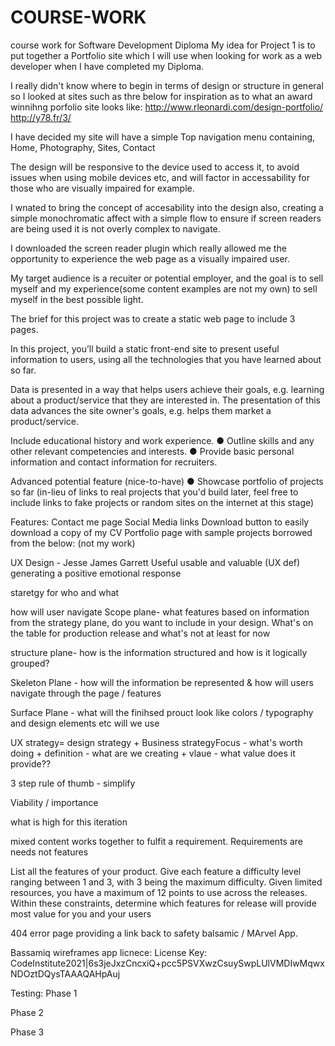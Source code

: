 # COURSE-WORK
course work for Software Development Diploma
My idea for Project 1 is to put together a Portfolio site which I will use when looking for work as a web developer when I have completed my Diploma.

I really didn't know where to begin in terms of design or structure in general so I looked at sites such as thre below for inspiration as to what an award winnihng porfolio site looks like:
http://www.rleonardi.com/design-portfolio/
http://y78.fr/3/



I have decided my site will have a simple Top navigation menu containing, Home, Photography, Sites, Contact

The design will be responsive to the device used to access it, to avoid issues when using mobile devices etc, and will factor in accessability for those who are visually impaired for example.

I wnated to bring the concept of accesability into the design also, creating a simple monochromatic affect with a simple flow to ensure if screen readers are being used it is not overly complex to navigate.

I downloaded the  screen reader plugin which really allowed me the opportunity to experience the web page as a visually impaired user.

My target audience is a recuiter or potential employer, and the  goal is to sell myself and my experience(some content examples are not my own) to sell myself in the best possible light.

The brief for this project was to create a static web page to  include 3 pages.

In this project, you’ll build a static front-end site to present useful information to
users, using all the technologies that you have learned about so far.

Data is presented in a way that helps users achieve their goals, e.g. learning about
a product/service that they are interested in. The presentation of this data
advances the site owner's goals, e.g. helps them market a product/service.


Include educational history and work experience.
● Outline skills and any other relevant competencies and interests.
● Provide basic personal information and contact information for
recruiters.

Advanced potential feature (nice-to-have)
● Showcase portfolio of projects so far (in-lieu of links to real projects
that you'd build later, feel free to include links to fake projects or
random sites on the internet at this stage)

Features:
Contact me page
Social Media links
Download button to easily download a copy of my CV
Portfolio page with sample projects borrowed from the below: (not my work)

UX Design - Jesse James Garrett 
Useful usable and valuable (UX def) generating a positive emotional response 

staretgy for who and what 

how will user navigate
Scope plane- what features based on information from the strategy plane, do you want to include in your design. What's on the table for production release and what's not at least for now

structure plane- how is the information structured and how is it logically grouped?

Skeleton Plane - how will the information be represented & how will users navigate through the page / features 

Surface Plane - what will the finihsed prouct look like colors / typography and design elements  etc will we use


UX strategy= design strategy + Business strategyFocus - what's worth doing + definition - what are we creating + vlaue - what value does it provide??

3 step rule of thumb - simplify 

Viability / importance 

what is high for this iteration


mixed content works together to fulfit a requirement. Requirements are needs not features 



List all the features of your product.
Give each feature a difficulty level ranging between 1 and 3, with 3 being the maximum difficulty.
Given limited resources, you have a maximum of 12 points to use across the releases. Within these constraints, determine which features for release will provide most value for you and your users



404 error page providing a link back to safety 
balsamic / MArvel App.

Bassamiq wireframes app licnece:
License Key: CodeInstitute2021|6s3jeJxzCncxiQ+pcc5PSVXwzCsuySwpLUlVMDIwMqwxNDOztDQysTAAAQAHpAuj



Testing:
Phase 1 

Phase 2 

Phase 3